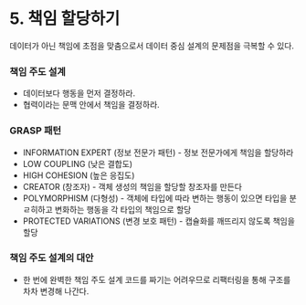 # 5. 책임 할당하기

데이터가 아닌 책임에 초점을 맞춤으로서 데이터 중심 설계의 문제점을 극복할 수 있다.

### 책임 주도 설계

* 데이터보다 행동을 먼저 결정하라.
* 협력이라는 문맥 안에서 책임을 결정하라.

### GRASP 패턴

* INFORMATION EXPERT (정보 전문가 패턴) - 정보 전문가에게 책임을 할당하라
* LOW COUPLING (낮은 결합도) 
* HIGH COHESION (높은 응집도)
* CREATOR (창조자) - 객체 생성의 책임을 할당할 창조자를 만든다
* POLYMORPHISM (다형성) - 객체에 타입에 따라 변하는 행동이 있으면 타입을 분ㄹ히하고 변화하는 행동을 각 타입의 책임으로 할당
* PROTECTED VARIATIONS (변경 보호 패턴) - 캡슐화를 깨뜨리지 않도록 책임을 할당

### 책임 주도 설계의 대안 

* 한 번에 완벽한 책임 주도 설계 코드를 짜기는 어려우므로 리팩터링을 통해 구조를 차차 변경해 나간다. 